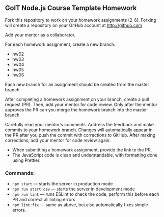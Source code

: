 ## GoIT Node.js Course Template Homework

Fork this repository to work on your homework assignments (2-6). Forking will create a repository on your GitHub account at http://github.com

Add your mentor as a collaborator.

For each homework assignment, create a new branch.

- hw02
- hw03
- hw04
- hw05
- hw06

Each new branch for an assignment should be created from the master branch.

After completing a homework assignment on your branch, create a pull request (PR). Then, add your mentor for code review. Only after the mentor approves the PR can you merge the homework branch into the master branch.

Carefully read your mentor's comments. Address the feedback and make commits to your homework branch. Changes will automatically appear in the PR after you push the commit with corrections to GitHub. After making corrections, add your mentor for code review again.

- When submitting a homework assignment, provide the link to the PR.
- The JavaScript code is clean and understandable, with formatting done using Prettier.

### Commands:

- `npm start` &mdash; starts the server in production mode
- `npm run start:dev` &mdash; starts the server in development mode
- `npm run lint` &mdash; runs ESLint to check the code; perform this before each PR and correct all linting errors
- `npm lint:fix` &mdash; same as above, but also automatically fixes simple errors.
